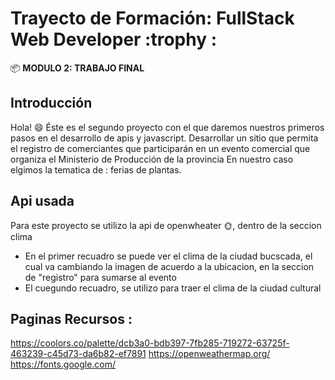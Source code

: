 # Trayecto de Formación: FullStack Web Developer :trophy :

:package: **MODULO 2: TRABAJO FINAL**

## Introducción
Hola! :smile: Éste es el segundo proyecto con el que daremos nuestros primeros pasos en el desarrollo de apis y javascript. Desarrollar un sitio que permita el registro de comerciantes que participarán en un evento comercial que organiza el Ministerio de Producción de la provincia
En nuestro caso elgimos la tematica de : ferias de plantas.

## Api usada

Para  este proyecto se utilizo la api de openwheater :sun_with_face:, dentro de la seccion clima

- En el primer recuadro se puede ver el clima de la ciudad bucscada, el cual va cambiando la imagen de acuerdo a la ubicacion, en la seccion de "registro" para sumarse al evento
- El cuegundo recuadro, se utilizo para traer el clima de la ciudad cultural


##  Paginas Recursos :
https://coolors.co/palette/dcb3a0-bdb397-7fb285-719272-63725f-463239-c45d73-da6b82-ef7891
https://openweathermap.org/
https://fonts.google.com/
